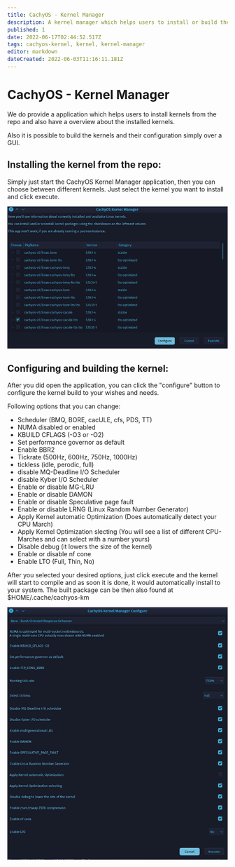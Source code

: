 ```yaml
---
title: CachyOS - Kernel Manager
description: A kernel manager which helps users to install or build their kernel itself
published: 1
date: 2022-06-17T02:44:52.517Z
tags: cachyos-kernel, kernel, kernel-manager
editor: markdown
dateCreated: 2022-06-03T11:16:11.181Z
---
```


# CachyOS - Kernel Manager

We do provide a application which helps users to install kernels from the repo and also have a overview about the installed kernels.

Also it is possible to build the kernels and their configuration simply over a GUI.

## Installing the kernel from the repo:

Simply just start the CachyOS Kernel Manager application, then you can choose between different kernels. Just select the kernel you want to install and click execute.

![cachyos-km1.png](/cachyos-km1.png)

## Configuring and building the kernel:

After you did open the application, you can click the "configure" button to configure the kernel build to your wishes and needs.

Following options that you can change:

- Scheduler (BMQ, BORE, cacULE, cfs, PDS, TT)
- NUMA disabled or enabled
- KBUILD CFLAGS (-O3 or -O2)
- Set performance governor as default
- Enable BBR2
- Tickrate (500Hz, 600Hz, 750Hz, 1000Hz)
- tickless (idle, perodic, full)
- disable MQ-Deadline I/O Scheduler
- disable Kyber I/O Scheduler
- Enable or disable MG-LRU
- Enable or disable DAMON
- Enable or disable Speculative page fault
- Enable or disable LRNG (Linux Random Number Generator)
- Apply Kernel automatic Optimization (Does automatically detect your CPU March)
- Apply Kernel Optimization slecting (You will see a list of different CPU-Marches and can select with a number yours)
- Disable debug (it lowers the size of the kernel)
- Enable or disable nf cone
- Enable LTO (Full, Thin, No)

After you selected your desired options, just click execute and the kernel will start to compile and as soon it is done, it would automatically install to your system.
The built package can be then also found at $HOME/.cache/cachyos-km

![cachyos-km2.png](/cachyos-km2.png)